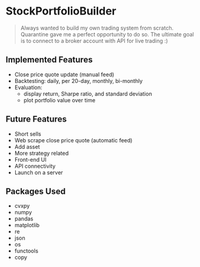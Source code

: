 
# StockPortfolioBuilder
> Always wanted to build my own trading system from scratch. 
>Quarantine gave me a perfect opportunity to do so. 
>The ultimate goal is to connect to a broker account with API for live trading :)


## Implemented Features
* Close price quote update (manual feed)
* Backtesting: daily, per 20-day, monthly, bi-monthly
* Evaluation: 
  * display return, Sharpe ratio, and standard deviation
  * plot portfolio value over time

## Future Features
* Short sells
* Web scrape close price quote (automatic feed)
* Add asset
* More strategy related
* Front-end UI
* API connectivity
* Launch on a server

## Packages Used
* cvxpy
* numpy
* pandas
* matplotlib
* re
* json
* os
* functools
* copy

